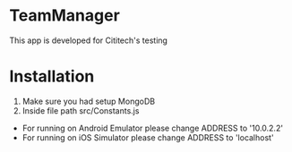 # TeamManager
This app is developed for Cititech's testing

# Installation

1. Make sure you had setup MongoDB
2. Inside file path src/Constants.js
  - For running on Android Emulator please change ADDRESS to '10.0.2.2'
  - For running on iOS Simulator please change ADDRESS to 'localhost'
